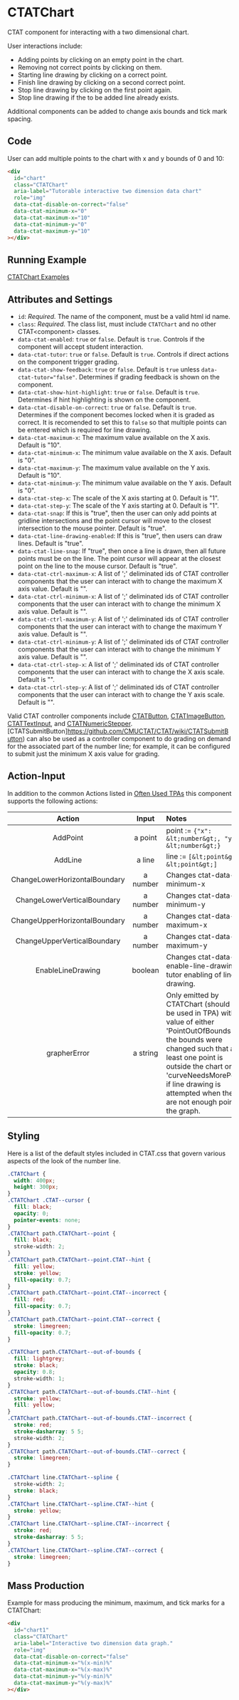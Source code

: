 # CTATChart

CTAT component for interacting with a two dimensional chart.

User interactions include:

- Adding points by clicking on an empty point in the chart.
- Removing not correct points by clicking on them.
- Starting line drawing by clicking on a correct point.
- Finish line drawing by clicking on a second correct point.
- Stop line drawing by clicking on the first point again.
- Stop line drawing if the to be added line already exists.

Additional components can be added to change axis bounds and tick mark spacing.

## Code

User can add multiple points to the chart with x and y bounds of 0 and 10:

```html
<div
  id="chart"
  class="CTATChart"
  aria-label="Tutorable interactive two dimension data chart"
  role="img"
  data-ctat-disable-on-correct="false"
  data-ctat-minimum-x="0"
  data-ctat-maximum-x="10"
  data-ctat-minimum-y="0"
  data-ctat-maximum-y="10"
></div>
```

## Running Example

[CTATChart Examples](https://ringenbergctat.gitlab.io/ctatchart/)

## Attributes and Settings

- `id`: _Required._ The name of the component, must be a valid html id name.
- `class`: _Required._ The class list, must include `CTATChart` and no other CTAT\<component\> classes.
- `data-ctat-enabled`: `true` or `false`. Default is `true`. Controls if the component will accept student interaction.
- `data-ctat-tutor`: `true` or `false`. Default is `true`. Controls if direct actions on the component trigger grading.
- `data-ctat-show-feedback`: `true` or `false`. Default is `true` unless `data-ctat-tutor="false"`. Determines if grading feedback is shown on the component.
- `data-ctat-show-hint-highlight`: `true` or `false`. Default is `true`. Determines if hint highlighting is shown on the component.
- `data-ctat-disable-on-correct`: `true` or `false`. Default is `true`. Determines if the component becomes locked when it is graded as correct. It is recomended to set this to `false` so that multiple points can be entered which is required for line drawing.
- `data-ctat-maximum-x`: The maximum value available on the X axis. Default is "10".
- `data-ctat-minimum-x`: The minimum value available on the X axis. Default is "0".
- `data-ctat-maximum-y`: The maximum value available on the Y axis. Default is "10".
- `data-ctat-minimum-y`: The minimum value available on the Y axis. Default is "0".
- `data-ctat-step-x`: The scale of the X axis starting at 0. Default is "1".
- `data-ctat-step-y`: The scale of the Y axis starting at 0. Default is "1".
- `data-ctat-snap`: If this is "true", then the user can only add points at gridline intersections and the point cursor will move to the closest intersection to the mouse pointer. Default is "true".
- `data-ctat-line-drawing-enabled`: If this is "true", then users can draw lines. Default is "true".
- `data-ctat-line-snap`: If "true", then once a line is drawn, then all future points must be on the line. The point cursor will appear at the closest point on the line to the mouse cursor. Default is "true".
- `data-ctat-ctrl-maximum-x`: A list of ';' deliminated ids of CTAT controller components that the user can interact with to change the maximum X axis value. Default is "".
- `data-ctat-ctrl-minimum-x`: A list of ';' deliminated ids of CTAT controller components that the user can interact with to change the minimum X axis value. Default is "".
- `data-ctat-ctrl-maximum-y`: A list of ';' deliminated ids of CTAT controller components that the user can interact with to change the maximum Y axis value. Default is "".
- `data-ctat-ctrl-minimum-y`: A list of ';' deliminated ids of CTAT controller components that the user can interact with to change the minimum Y axis value. Default is "".
- `data-ctat-ctrl-step-x`: A list of ';' deliminated ids of CTAT controller components that the user can interact with to change the X axis scale. Default is "".
- `data-ctat-ctrl-step-y`: A list of ';' deliminated ids of CTAT controller components that the user can interact with to change the Y axis scale. Default is "".

Valid CTAT controller components include [CTATButton](https://github.com/CMUCTAT/CTAT/wiki/CTATButton), [CTATImageButton](https://github.com/CMUCTAT/CTAT/wiki/CTATImageButton), [CTATTextInput](https://github.com/CMUCTAT/CTAT/wiki/CTATTextInput), and [CTATNumericStepper](https://github.com/CMUCTAT/CTAT/wiki/CTATNumericStepper). [CTATSubmitButton]https://github.com/CMUCTAT/CTAT/wiki/CTATSubmitButton) can also be used as a controller component to do grading on demand for the associated part of the number line; for example, it can be configured to submit just the minimum X axis value for grading.

## Action-Input

In addition to the common Actions listed in [Often Used TPAs](https://github.com/CMUCTAT/CTAT/wiki/Dynamic-interfaces#often-used-tpas) this component supports the following actions:

| Action                        | Input     | Notes |
| :--:                          | :--:      | :-- |
| AddPoint                      | a point   | point := `{"x": &lt;number&gt;, "y": &lt;number&gt;}` |
| AddLine                       | a line    | line := `[&lt;point&gt;, &lt;point&gt;]` |
| ChangeLowerHorizontalBoundary | a number  | Changes ctat-data-minimum-x |
| ChangeLowerVerticalBoundary   | a number  | Changes ctat-data-minimum-y |
| ChangeUpperHorizontalBoundary | a number  | Changes ctat-data-maximum-x |
| ChangeUpperVerticalBoundary   | a number  | Changes ctat-data-maximum-y |
| EnableLineDrawing             | boolean   | Changes ctat-data-enable-line-drawing for tutor enabling of line drawing. |
| grapherError                  | a string  | Only emitted by CTATChart (should not be used in TPA) with a value of either 'PointOutOfBounds' if the bounds were changed such that at least one point is outside the chart or 'curveNeedsMorePoints' if line drawing is attempted when there are not enough points in the graph. |

## Styling

Here is a list of the default styles included in CTAT.css that govern various aspects of the look of the number line.

```css
.CTATChart {
  width: 400px;
  height: 300px;
}
.CTATChart .CTAT--cursor {
  fill: black;
  opacity: 0;
  pointer-events: none;
}
.CTATChart path.CTATChart--point {
  fill: black;
  stroke-width: 2;
}
.CTATChart path.CTATChart--point.CTAT--hint {
  fill: yellow;
  stroke: yellow;
  fill-opacity: 0.7;
}
.CTATChart path.CTATChart--point.CTAT--incorrect {
  fill: red;
  fill-opacity: 0.7;
}
.CTATChart path.CTATChart--point.CTAT--correct {
  stroke: limegreen;
  fill-opacity: 0.7;
}

.CTATChart path.CTATChart--out-of-bounds {
  fill: lightgrey;
  stroke: black;
  opacity: 0.8;
  stroke-width: 1;
}
.CTATChart path.CTATChart--out-of-bounds.CTAT--hint {
  stroke: yellow;
  fill: yellow;
}
.CTATChart path.CTATChart--out-of-bounds.CTAT--incorrect {
  stroke: red;
  stroke-dasharray: 5 5;
  stroke-width: 2;
}
.CTATChart path.CTATChart--out-of-bounds.CTAT--correct {
  stroke: limegreen;
}

.CTATChart line.CTATChart--spline {
  stroke-width: 2;
  stroke: black;
}
.CTATChart line.CTATChart--spline.CTAT--hint {
  stroke: yellow;
}
.CTATChart line.CTATChart--spline.CTAT--incorrect {
  stroke: red;
  stroke-dasharray: 5 5;
}
.CTATChart line.CTATChart--spline.CTAT--correct {
  stroke: limegreen;
}
```

## Mass Production

Example for mass producing the minimum, maximum, and tick marks for a CTATChart:

```html
<div
  id="chart1"
  class="CTATChart"
  aria-label="Interactive two dimension data graph."
  role="img"
  data-ctat-disable-on-correct="false"
  data-ctat-minimum-x="%(x-min)%"
  data-ctat-maximum-x="%(x-max)%"
  data-ctat-minimum-y="%(y-min)%"
  data-ctat-maximum-y="%(y-max)%"
></div>
```
